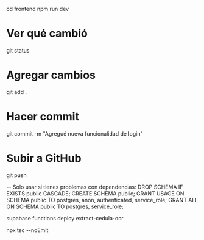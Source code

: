 cd frontend
npm run dev

# Ver qué cambió
git status

# Agregar cambios
git add .

# Hacer commit
git commit -m "Agregué nueva funcionalidad de login"

# Subir a GitHub
git push

-- Solo usar si tienes problemas con dependencias:
DROP SCHEMA IF EXISTS public CASCADE;
CREATE SCHEMA public;
GRANT USAGE ON SCHEMA public TO postgres, anon, authenticated, service_role;
GRANT ALL ON SCHEMA public TO postgres, service_role;

supabase functions deploy extract-cedula-ocr

npx tsc --noEmit